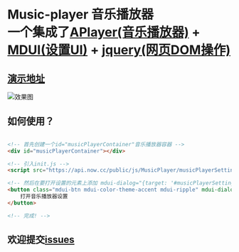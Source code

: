 # Music-player 音乐播放器 <br> 一个集成了[APlayer(音乐播放器)](https://github.com/DIYgod/APlayer) + [MDUI(设置UI)](https://github.com/zdhxiong/mdui) + [jquery(网页DOM操作)](https://github.com/jquery/jquery)

## [演示地址](https://www.xcccx.top/)

![效果图](https://imag.xcccx.top/uploads/2024/02/04/65bf14fceb865.png)

## 如何使用？
```html

<!-- 首先创建一个id="musicPlayerContainer"音乐播放器容器 -->
<div id="musicPlayerContainer"></div>

<!-- 引入init.js -->
<script src="https://api.now.cc/public/js/MusicPlayer/musicPlayerSettings/init.js"></script>

<!-- 然后在要打开设置的元素上添加 mdui-dialog="{target: '#musicPlayerSettings'}" -->
<button class="mdui-btn mdui-color-theme-accent mdui-ripple" mdui-dialog="{target: '#musicPlayerSettings'}">
    打开音乐播放器设置
</button>

<!-- 完成! -->
```

## 欢迎提交[issues](https://github.com/XiaoFeng-QWQ/music-player/issues)

